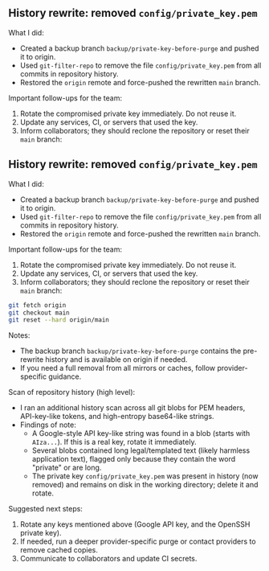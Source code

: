 ## History rewrite: removed `config/private_key.pem`

What I did:

- Created a backup branch `backup/private-key-before-purge` and pushed it to origin.
- Used `git-filter-repo` to remove the file `config/private_key.pem` from all commits in repository history.
- Restored the `origin` remote and force-pushed the rewritten `main` branch.

Important follow-ups for the team:

1. Rotate the compromised private key immediately. Do not reuse it.
2. Update any services, CI, or servers that used the key.
3. Inform collaborators; they should reclone the repository or reset their `main` branch:

## History rewrite: removed `config/private_key.pem`

What I did:

- Created a backup branch `backup/private-key-before-purge` and pushed it to origin.
- Used `git-filter-repo` to remove the file `config/private_key.pem` from all commits in repository history.
- Restored the `origin` remote and force-pushed the rewritten `main` branch.

Important follow-ups for the team:

1. Rotate the compromised private key immediately. Do not reuse it.
2. Update any services, CI, or servers that used the key.
3. Inform collaborators; they should reclone the repository or reset their `main` branch:

```bash
git fetch origin
git checkout main
git reset --hard origin/main
```

Notes:
- The backup branch `backup/private-key-before-purge` contains the pre-rewrite history and is available on origin if needed.
- If you need a full removal from all mirrors or caches, follow provider-specific guidance.

Scan of repository history (high level):

- I ran an additional history scan across all git blobs for PEM headers, API-key-like tokens, and high-entropy base64-like strings.
- Findings of note:
	- A Google-style API key-like string was found in a blob (starts with `AIza...`). If this is a real key, rotate it immediately.
	- Several blobs contained long legal/templated text (likely harmless application text), flagged only because they contain the word "private" or are long.
	- The private key `config/private_key.pem` was present in history (now removed) and remains on disk in the working directory; delete it and rotate.

Suggested next steps:

1. Rotate any keys mentioned above (Google API key, and the OpenSSH private key).
2. If needed, run a deeper provider-specific purge or contact providers to remove cached copies.
3. Communicate to collaborators and update CI secrets.
